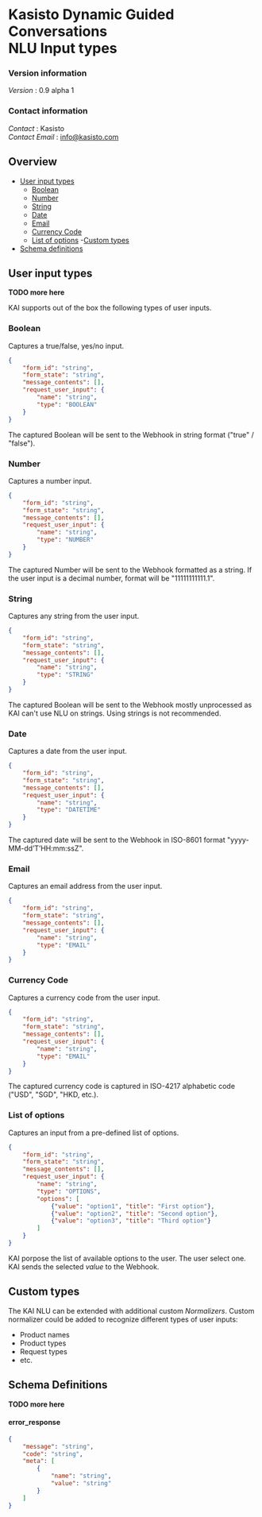 # Kasisto Dynamic Guided Conversations<br>NLU Input types

### Version information
*Version* : 0.9 alpha 1


### Contact information
*Contact* : Kasisto  
*Contact Email* : info@kasisto.com

## Overview
- [User input types](#user-input-types)
  * [Boolean](#boolean)
  * [Number](#number)
  * [String](#string)
  * [Date](#date)
  * [Email](#email)
  * [Currency Code](#currency-code)
  * [List of options](#list-of-options)
-[Custom types](#custom-types)
- [Schema definitions](#schema-definitions)

## User input types

**TODO more here**

KAI supports out of the box the following types of user inputs.

### Boolean

Captures a true/false, yes/no input.
```json
{
    "form_id": "string",
    "form_state": "string",
    "message_contents": [],
    "request_user_input": {
        "name": "string",
        "type": "BOOLEAN"
    }
}
```

The captured Boolean will be sent to the Webhook in string format ("true" / "false").

### Number

Captures a number input. 
```json
{
    "form_id": "string",
    "form_state": "string",
    "message_contents": [],
    "request_user_input": {
        "name": "string",
        "type": "NUMBER"
    }
}
```

The captured Number will be sent to the Webhook formatted as a string.
If the user input is a decimal number, format will be "11111111111.1".

### String

Captures any string from the user input.
```json
{
    "form_id": "string",
    "form_state": "string",
    "message_contents": [],
    "request_user_input": {
        "name": "string",
        "type": "STRING"
    }
}
```

The captured Boolean will be sent to the Webhook mostly unprocessed as KAI can't use NLU on strings. Using strings is not recommended.

### Date

Captures a date from the user input.
```json
{
    "form_id": "string",
    "form_state": "string",
    "message_contents": [],
    "request_user_input": {
        "name": "string",
        "type": "DATETIME"
    }
}
```

The captured date will be sent to the Webhook in ISO-8601 format "yyyy-MM-dd’T’HH:mm:ssZ".

### Email
Captures an email address from the user input.
```json
{
    "form_id": "string",
    "form_state": "string",
    "message_contents": [],
    "request_user_input": {
        "name": "string",
        "type": "EMAIL"
    }
}
```

### Currency Code
Captures a currency code from the user input.
```json
{
    "form_id": "string",
    "form_state": "string",
    "message_contents": [],
    "request_user_input": {
        "name": "string",
        "type": "EMAIL"
    }
}
```

The captured currency code is captured in ISO-4217 alphabetic code ("USD", "SGD", "HKD, etc.).

### List of options

Captures an input from a pre-defined list of options.

```json
{
    "form_id": "string",
    "form_state": "string",
    "message_contents": [],
    "request_user_input": {
        "name": "string",
        "type": "OPTIONS",
        "options": [
            {"value": "option1", "title": "First option"},
            {"value": "option2", "title": "Second option"},
            {"value": "option3", "title": "Third option"}
        ]
    }
}
```

KAI porpose the list of available options to the user. The user select one.
KAI sends the selected *value* to the Webhook.

## Custom types
The KAI NLU can be extended with additional custom *Normalizers*.
Custom normalizer could be added to recognize different types of user inputs:
- Product names
- Product types
- Request types
- etc.

## Schema Definitions

**TODO more here** 

#### error_response

```json
{
    "message": "string",
    "code": "string",
    "meta": [
        {
            "name": "string",
            "value": "string"
        }
    ]
}
```
